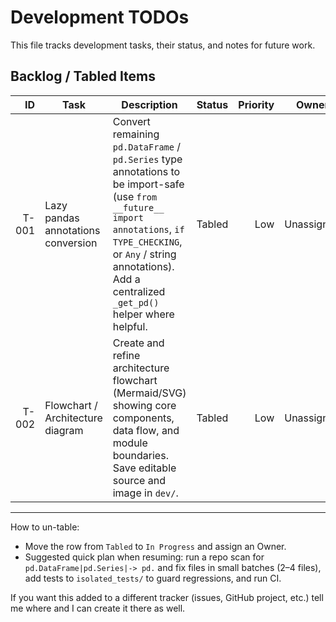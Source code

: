# Development TODOs

This file tracks development tasks, their status, and notes for future work.

## Backlog / Tabled Items

| ID | Task | Description | Status | Priority | Owner | Notes |
|---:|---|---|---|---:|---|---|
| T-001 | Lazy pandas annotations conversion | Convert remaining `pd.DataFrame` / `pd.Series` type annotations to be import-safe (use `from __future__ import annotations`, `if TYPE_CHECKING`, or `Any` / string annotations). Add a centralized `_get_pd()` helper where helpful. | Tabled | Low | Unassigned | Found during import-hardening work; leave for later as lower priority than QuantConnect and frontend tasks. |
| T-002 | Flowchart / Architecture diagram | Create and refine architecture flowchart (Mermaid/SVG) showing core components, data flow, and module boundaries. Save editable source and image in `dev/`. | Tabled | Low | Unassigned | User will iterate on the diagram; added initial SVG and source; they made edits locally. |

---

How to un-table:

- Move the row from `Tabled` to `In Progress` and assign an Owner.
- Suggested quick plan when resuming: run a repo scan for `pd.DataFrame|pd.Series|-> pd.` and fix files in small batches (2–4 files), add tests to `isolated_tests/` to guard regressions, and run CI.

If you want this added to a different tracker (issues, GitHub project, etc.) tell me where and I can create it there as well.
